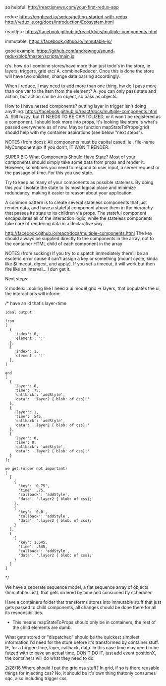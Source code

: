 so helpful:
http://reactjsnews.com/your-first-redux-app

redux:
https://egghead.io/series/getting-started-with-redux
http://redux.js.org/docs/introduction/Ecosystem.html

react/jsx:
https://facebook.github.io/react/docs/multiple-components.html

immutable:
https://facebook.github.io/immutable-js/

good example:
https://github.com/andrewngu/sound-redux/blob/master/scripts/main.js

q's. 
how do I combine stores/have more than just todo's in the store, ie layers, triggers, grid etc/
A. combineReducer. Once this is done the store will have two children, change data parsing accordingly.

When I reduce, I may need to add more than one thing, hw do I pass more than one var to the item from the element?
A. you can only pass state and action, but action can be an object, so pass as objects.

How to I have nested components? putting layer in trigger isn't doing anything.
https://facebook.github.io/react/docs/multiple-components.html
A. Still fuzzy, but IT NEEDS TO BE CAPITOLIZED, or it won't be registered as a component.
I should look more into props, it's looking like store is what's passed everywhere as of now. Maybe function mapStateToProps(grid) should help with my container aspirations (see below "next steps").

NOTES (from docs):
All components must be capital cased. ie <MyComponent />, file-name MyComponent.jsx
If you don't, IT WON'T RENDER.

SUPER BIG
What Components Should Have State?
Most of your components should simply take some data from props and render it. However, sometimes you need to respond to user input, a server request or the passage of time. For this you use state.

Try to keep as many of your components as possible stateless. By doing this you'll isolate the state to its most logical place and minimize redundancy, making it easier to reason about your application.

A common pattern is to create several stateless components that just render data, and have a stateful component above them in the hierarchy that passes its state to its children via props. The stateful component encapsulates all of the interaction logic, while the stateless components take care of rendering data in a declarative way.

http://facebook.github.io/react/docs/multiple-components.html
The key should always be supplied directly to the components in the array, not to the container HTML child of each component in the array

NOTES (from sucking)
If you try to dispatch immediately there'll be an esoteric error cause it can't assign a key or something (mount cycle, kinda like $timeout, digest, and apply). If you set a timeout, it will work but then fire like an interval... I dun get it.

Next steps:

2 models:
Looking like I need a ui model grid -> layers, that populates the ui, the interactions will inform:

  /*
    have an id that's layer+time

    ideal output:

    from 
    [
      {
        'index': 0,
        'element': ':'
      },
      {
        'index': 1,
        'element': ')'
      },
    ]

    and
    [
      {
        'layer': 0,
        'time': .75,
        'callback': 'addStyle',
        'data': '.layer2 { blob: of css};'
      },
      {
        'layer': 1,
        'time': .545,
        'callback': 'addStyle',
        'data': '.layer2 { blob: of css};'
      },
      {
        'layer': 0,
        'time': 0,
        'callback': 'addStyle',
        'data': '.layer2 { blob: of css};'
      }
    ];

    we get (order not important)
    [
      [
        {
          'key': '0.75',
          'time': .75,
          'callback': 'addStyle',
          'data': '.layer2 { blob: of css};'
        },
        {
          'key': '0.0',
          'callback': 'addStyle',
          'data': '.layer2 { blob: of css};'
        }
      ],
      [
        {
          'key': 1.545,
          'time': .545,
          'callback': 'addStyle',
          'data': '.layer2 { blob: of css};'
        }
      ]
    ]
  */

We have a seperate sequence model, a flat sequence array of objects (Immutable.List), that gets ordered by time and consumed by scheduler.

Have a containers folder that transforms stores into immutable stuff that just gets passed to child components, all changes should be done there for all its responsibilities.

* This means mapStateToProps should only be in containers, the rest of the child elements are dumb.

What gets stored or "dispatched" should be the quickest simplest information I'd need for the store before it's transformed by container stuff. IE, for a trigger: time, layer, callback, data. In this case time may need to be futzed with to have an actual time, DON'T DO IT, just add event.positionX, the containers will do what they need to do.

2/28/16
Where should I put the grid css stuff? In grid, if so is there reusable things for injecting css? No, it should be it's own thing thatonly consumes sqc, also including trigger css.